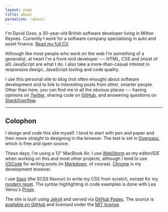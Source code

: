 ```yaml
---
layout: page
title: About
permalink: /about/
---
```


I'm David Goss, a 30-year-old British software developer living in Milton Keynes. Currently I work for a software company specialising in auto and asset finance. [Read my full CV](/cv/).

Although like most people who work on the web I'm something of a generalist, at heart I'm a front-end developer --- HTML, CSS and (most of all) JavaScript are what I do. I also take a more-than-casual interest in responsive design, JavaScript tooling and code quality.

I use this personal site to blog (not often enough) about software development and to link to interesting posts from other, smarter people. Other than here, you can find me in all the obvious places --- having opinions on [Twitter](http://twitter.com/davidjgoss), sharing code on [GitHub](http://github.com/davidjgoss), and answering questions on [StackOverflow](http://stackoverflow.com/users/2235953/david-goss).

- - -

## Colophon ##

I design and code this site myself. I tend to start with pen and paper and then move straight to designing in the browser. The text is set in [Overpass](http://overpassfont.org/), which is free and open source.

These days, I'm using a 13" MacBook Air. I use [WebStorm](https://www.jetbrains.com/webstorm/) as my editor/IDE when working on this and most other projects, although I tend to use [VSCode](https://code.visualstudio.com/) for writing posts (in [Markdown](https://daringfireball.net/projects/markdown/), of course). [Chrome](https://www.google.com/chrome/) is my development browser.

I use [Sass](http://sass-lang.com/) (the SCSS flavour) to write my CSS from scratch, except for my [modern reset](https://github.com/davidjgoss/modern-reset). The syntax highlighting in code examples is done with Lea Verou's [Prism](http://prismjs.com/).

The site is built using [Jekyll](http://jekyllrb.com) and served via [GitHub Pages](https://pages.github.com). The source is [available on GitHub](https://github.com/davidjgoss/davidjgoss.github.io) and licensed under the [MIT license](https://opensource.org/licenses/MIT).
